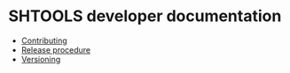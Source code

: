 # SHTOOLS developer documentation

* [Contributing](contributing.md)
* [Release procedure](release-procedure.md)
* [Versioning](versioning.md)
